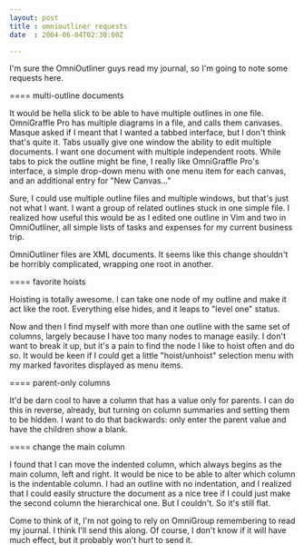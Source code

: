 ```yaml
---
layout: post
title : omnioutliner requests
date  : 2004-06-04T02:30:00Z

---
```

I'm sure the OmniOutliner guys read my journal, so I'm going to note some requests here.

==== multi-outline documents

It would be hella slick to be able to have multiple outlines in one file. OmniGraffle Pro has multiple diagrams in a file, and calls them canvases. Masque asked if I meant that I wanted a tabbed interface, but I don't think that's quite it.  Tabs usually give one window the ability to edit multiple documents.  I want one document with multiple independent roots.  While tabs to pick the outline might be fine, I really like OmniGraffle Pro's interface, a simple drop-down menu with one menu item for each canvas, and an additional entry for "New Canvas..."

Sure, I could use multiple outline files and multiple windows, but that's just not what I want.  I want a group of related outlines stuck in one simple file. I realized how useful this would be as I edited one outline in Vim and two in OmniOutliner, all simple lists of tasks and expenses for my current business trip.

OmniOutliner files are XML documents.  It seems like this change shouldn't be horribly complicated, wrapping one root in another.

==== favorite hoists

Hoisting is totally awesome.  I can take one node of my outline and make it act like the root.  Everything else hides, and it leaps to "level one" status.

Now and then I find myself with more than one outline with the same set of columns, largely because I have too many nodes to manage easily.  I don't want to break it up, but it's a pain to find the node I like to hoist often and do so.  It would be keen if I could get a little "hoist/unhoist" selection menu with my marked favorites displayed as menu items.

==== parent-only columns

It'd be darn cool to have a column that has a value only for parents.  I can do this in reverse, already, but turning on column summaries and setting them to be hidden.  I want to do that backwards: only enter the parent value and have the children show a blank.

==== change the main column

I found that I can move the indented column, which always begins as the main column, left and right.  It would be nice to be able to alter which column is the indentable column.  I had an outline with no indentation, and I realized that I could easily structure the document as a nice tree if I could just make the second column the hierarchical one.  But I couldn't.  So it's still flat.

Come to think of it, I'm not going to rely on OmniGroup remembering to read my journal.  I think I'll send this along.  Of course, I don't know if it will have much effect, but it probably won't hurt to send it.

